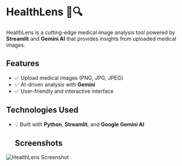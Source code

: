 # HealthLens 📸🔍

HealthLens is a cutting-edge medical image analysis tool powered by **Streamlit** and **Gemini AI** that provides insights from uploaded medical images.

## Features
- ✅ Upload medical images (PNG, JPG, JPEG)
- ✅ AI-driven analysis with **Gemini**
- ✅ User-friendly and interactive interface

## Technologies Used
- 💡 Built with **Python**, **Streamlit**, and **Google Gemini AI**

  ## Screenshots
![HealthLens Screenshot]([path_to_image/screenshot.png](https://github.com/Gauaravmahajan7870/HealthLens-Project/blob/main/img.png))
